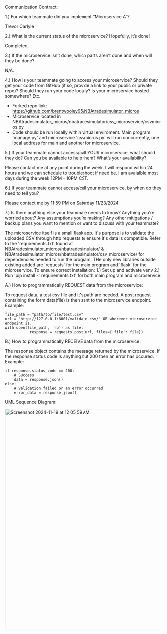 Communication Contract:


1.) For which teammate did you implement “Microservice A”?

Trevor Carlyle


2.) What is the current status of the microservice? Hopefully, it’s done!

Completed.


3.) If the microservice isn’t done, which parts aren’t done and when will they be done?

N/A.


4.) How is your teammate going to access your microservice? Should they get your code from GitHub (if so, provide a link to your public or private repo)? Should they run your code locally? Is your microservice hosted somewhere? Etc.

- Forked repo link: https://github.com/brentwooley95/NBAtradesimulator_micros
- Microservice located in NBAtradesimulator_micros/nbatradesimulator/csv_microservice/csvmicros.py
- Code should be run locally within virtual enviroment. Main program 'manage.py' and microservice 'csvmicros.py' will run concurrently, one local address for main and another for microservice. 


5.) If your teammate cannot access/call YOUR microservice, what should they do? Can you be available to help them? What’s your availability?

Please contact me at any point during the week. I will respond within 24 hours and we can schedule to troubleshoot if need be. I am avaialble most days during the week 12PM - 10PM CST.


6.) If your teammate cannot access/call your microservice, by when do they need to tell you?

Please contact me by 11:59 PM on Saturday 11/23/2024.


7.) Is there anything else your teammate needs to know? Anything you’re worried about? Any assumptions you’re making? Any other mitigations / backup plans you want to mention or want to discuss with your teammate?

The microservice itself is a small flask app. It's purpose is to validate the uploaded CSV through http requests to ensure it's data is compatible.
Refer to the 'requirements.txt' found at NBAtradesimulator_micros/nbatradesimulator/ & NBAtradesimulator_micros/nbatradesimulator/csv_microservice/ for dependencies needed to run the program. THe only new libraries outside existing added are 'requests' for the main program and 'flask' for the microservice.
To ensure correct installation:
1.) Set up and activate venv
2.) Run 'pip install -r requirements.txt' for both main program and microservice.






A.) How to programmatically REQUEST data from the microservice:

To request data, a test csv file and it's path are needed. A post request containing the form data(file) is then sent to the microservice endpoint.
Example:

 ```
file_path = "path/to/file/test.csv"
 url = "http://127.0.0.1:8001/validate_csv/" OR wherever microservice endpoint is.
 with open(file_path, 'rb') as file:
            response = requests.post(url, files={'file': file})
```

  
B.) How to programmatically RECEIVE data from the microservice:

The response object contains the message returned by the microservice. If the response status code is anything but 200 then an error has occured.
Example:

```
if response.status_code == 200:
    # Success
    data = response.json()  
else:
    # Validation failed or an error occurred
    error_data = response.json()
```

UML Sequence Diagram:



<img width="705" alt="Screenshot 2024-11-19 at 12 05 59 AM" src="https://github.com/user-attachments/assets/ac39b038-e884-46c0-b10a-3dbfaf3e7105">




